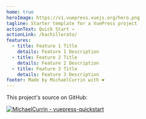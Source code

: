 ```yaml
---
home: true
heroImage: https://v1.vuepress.vuejs.org/hero.png
tagline: Starter template for a VuePress project
actionText: Quick Start →
actionLink: /bachillerato/
features:
  - title: Feature 1 Title
    details: Feature 1 Description
  - title: Feature 2 Title
    details: Feature 2 Description
  - title: Feature 3 Title
    details: Feature 3 Description
footer: Made by MichaelCurrin with ❤️
---
```


This project's source on GitHub:

[![MichaelCurrin - vuepress-quickstart](https://img.shields.io/static/v1?label=MichaelCurrin&message=vuepress-quickstart&color=blue&logo=github)](https://github.com/MichaelCurrin/vuepress-quickstart)
